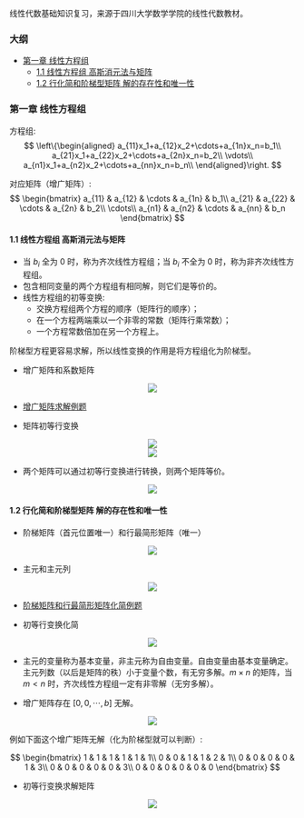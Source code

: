 线性代数基础知识复习，来源于四川大学数学学院的线性代数教材。


### 大纲
* [第一章 线性方程组](#第一章-线性方程组)
    * [1.1 线性方程组 高斯消元法与矩阵](#1-1-线性方程组-高斯消元法与矩阵)
    * [1.2 行化简和阶梯型矩阵 解的存在性和唯一性](#1-2-行化简和阶梯型矩阵-解的存在性和唯一性)

### 第一章 线性方程组

方程组:
$$
\left\{\begin{aligned}
a_{11}x_1+a_{12}x_2+\cdots+a_{1n}x_n=b_1\\
a_{21}x_1+a_{22}x_2+\cdots+a_{2n}x_n=b_2\\
\vdots\\
a_{n1}x_1+a_{n2}x_2+\cdots+a_{nn}x_n=b_n\\
\end{aligned}\right.
$$

对应矩阵（增广矩阵）:
$$
\begin{bmatrix} 
a_{11} & a_{12} & \cdots & a_{1n} & b_1\\
a_{21} & a_{22} & \cdots & a_{2n} & b_2\\
\cdots\\
a_{n1} & a_{n2} & \cdots & a_{nn} & b_n
\end{bmatrix}
$$

#### 1.1 线性方程组 高斯消元法与矩阵

* 当 $b_i$ 全为 0 时，称为齐次线性方程组；当 $b_i$ 不全为 0 时，称为非齐次线性方程组。
* 包含相同变量的两个方程组有相同解，则它们是等价的。
* 线性方程组的初等变换:
    * 交换方程组两个方程的顺序（矩阵行的顺序）；
    * 在一个方程两端乘以一个非零的常数（矩阵行乘常数）；
    * 一个方程常数倍加在另一个方程上。

阶梯型方程更容易求解，所以线性变换的作用是将方程组化为阶梯型。

* 增广矩阵和系数矩阵

<div align="center">
    <img src="https://tuchuang-1252747889.cosgz.myqcloud.com/2018-10-23-Screen%20Shot%202018-10-23%20at%208.12.18%20PM.png"/>
</div>

* [增广矩阵求解例题](https://github.com/Hzzone/hzzone.github.io/blob/source/1.%20%E5%9F%BA%E7%A1%80%E7%9F%A5%E8%AF%86/%E7%BA%BF%E6%80%A7%E4%BB%A3%E6%95%B0%E6%95%99%E6%9D%90/1.4.jpg)

* 矩阵初等行变换

<div align="center">
    <img src="https://tuchuang-1252747889.cosgz.myqcloud.com/2018-10-23-Screen%20Shot%202018-10-23%20at%208.17.54%20PM.png"/>
</div>

<div align="center">
    <img src="https://tuchuang-1252747889.cosgz.myqcloud.com/2018-10-23-Screen%20Shot%202018-10-23%20at%208.18.03%20PM.png"/>
</div>


* 两个矩阵可以通过初等行变换进行转换，则两个矩阵等价。

<div align="center">
    <img src="https://tuchuang-1252747889.cosgz.myqcloud.com/2018-10-23-Screen%20Shot%202018-10-23%20at%208.23.50%20PM.png"/>
</div>

#### 1.2 行化简和阶梯型矩阵 解的存在性和唯一性

* 阶梯矩阵（首元位置唯一）和行最简形矩阵（唯一）

<div align="center">
    <img src="https://tuchuang-1252747889.cosgz.myqcloud.com/2018-10-23-Screen%20Shot%202018-10-23%20at%208.25.57%20PM.png"/>
</div>


* 主元和主元列

<div align="center">
    <img src="https://tuchuang-1252747889.cosgz.myqcloud.com/2018-10-23-Screen%20Shot%202018-10-23%20at%208.29.11%20PM.png"/>
</div>

* [阶梯矩阵和行最简形矩阵化简例题](https://github.com/Hzzone/hzzone.github.io/blob/source/1.%20%E5%9F%BA%E7%A1%80%E7%9F%A5%E8%AF%86/%E7%BA%BF%E6%80%A7%E4%BB%A3%E6%95%B0%E6%95%99%E6%9D%90/1.6.jpg)

* 初等行变换化简

<div align="center">
    <img src="https://tuchuang-1252747889.cosgz.myqcloud.com/2018-10-23-Screen%20Shot%202018-10-23%20at%208.33.28%20PM.png"/>
</div>

* 主元的变量称为基本变量，非主元称为自由变量。自由变量由基本变量确定。主元列数（以后是矩阵的秩）小于变量个数，有无穷多解。$m\times n$ 的矩阵，当 $m<n$ 时，齐次线性方程组一定有非零解（无穷多解）。

* 增广矩阵存在 $[0,0,\cdots,b]$ 无解。

<div align="center">
    <img src="https://tuchuang-1252747889.cosgz.myqcloud.com/2018-10-23-Screen%20Shot%202018-10-23%20at%208.49.30%20PM.png"/>
</div>

例如下面这个增广矩阵无解（化为阶梯型就可以判断）:

$$
\begin{bmatrix} 
1 & 1 & 1 & 1 & 1 & 1\\
0 & 0 & 1 & 1 & 2 & 1\\
0 & 0 & 0 & 0 & 1 & 3\\
0 & 0 & 0 & 0 & 0 & 3\\
0 & 0 & 0 & 0 & 0 & 0
\end{bmatrix}
$$

* 初等行变换求解矩阵

<div align="center">
    <img src="https://tuchuang-1252747889.cosgz.myqcloud.com/2018-10-23-Screen%20Shot%202018-10-23%20at%208.33.28%20PM.png"/>
</div>
